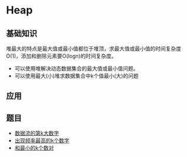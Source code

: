 # Heap

## 基础知识

堆最大的特点是最大值或最小值都位于堆顶，求最大值或最小值的时间复杂度O(1)，添加和删除元素要O(logn)的时间复杂度。

* 可以使用堆解决动态数据集合的最大值或最小值问题。
* 可以使用最大(小)堆求数据集合中k个值最小(大)的问题

## 应用

## 题目

* [数据流的第k大数字](src/main/java/io/dure/coding/heap/KthLargest.java)
* [出现频率最高的k个数字](src/main/java/io/dure/coding/heap/TopKFrequent.java)
* [和最小的k个数对](src/main/java/io/dure/coding/heap/KSmallestPairs.java)